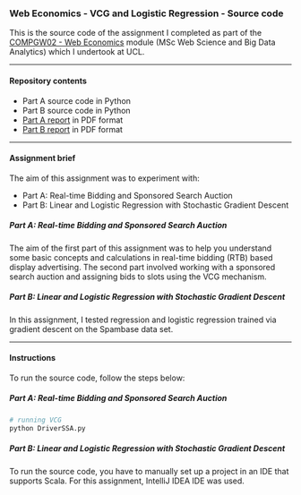 ### Web Economics - VCG and Logistic Regression - Source code

This is the source code of the assignment I completed as part of the [COMPGW02 - Web Economics](http://www.cs.ucl.ac.uk/teaching_learning/syllabus/msc_web_science_and_big_data_analytics/gw02_web_economics/) module (MSc Web Science and Big Data Analytics) which I undertook at UCL.

---

#### Repository contents

* Part A source code in Python
* Part B source code in Python
* [Part A report](https://github.com/SergiuTripon/web-economics-rtb-vcg-lin-log-reg/blob/master/part-b-report/compgw02_part_a_report_sergiu_tripon.pdf) in PDF format
* [Part B report](https://github.com/SergiuTripon/web-economics-rtb-vcg-lin-log-reg/blob/master/part-b-report/compgw02_part_b_report_sergiu_tripon.pdf) in PDF format

---

#### Assignment brief

The aim of this assignment was to experiment with:

* Part A: Real-time Bidding and Sponsored Search Auction
* Part B: Linear and Logistic Regression with Stochastic Gradient Descent

##### Part A: Real-time Bidding and Sponsored Search Auction

The aim of the first part of this assignment was to help you understand some basic concepts and calculations in real-time
bidding (RTB) based display advertising. The second part involved working with a sponsored search auction and assigning bids to slots using the VCG mechanism.


##### Part B: Linear and Logistic Regression with Stochastic Gradient Descent

In this assignment, I tested regression and logistic regression trained via gradient descent on the Spambase data set.

---

#### Instructions

To run the source code, follow the steps below:

##### Part A: Real-time Bidding and Sponsored Search Auction

```bash
# running VCG
python DriverSSA.py
```

##### Part B: Linear and Logistic Regression with Stochastic Gradient Descent

To run the source code, you have to manually set up a project in an IDE that supports Scala. For this assignment, IntelliJ IDEA IDE was used.
